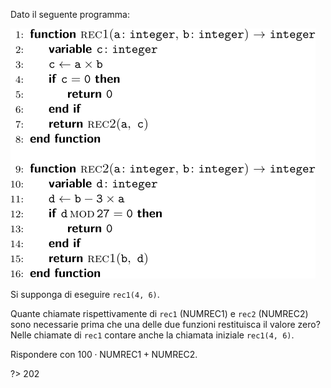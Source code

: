 Dato il seguente programma:

![](es11.svg?w=488)

Si supponga di eseguire `rec1(4, 6)`.

Quante chiamate rispettivamente di `rec1` (NUMREC1) e `rec2` (NUMREC2) sono necessarie prima che una
delle due funzioni restituisca il valore zero? Nelle chiamate di `rec1` contare anche la chiamata iniziale
`rec1(4, 6)`.

Rispondere con $100 \cdot \text{NUMREC1} + \text{NUMREC2}$.

?> 202
